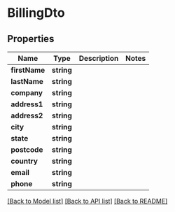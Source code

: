 # BillingDto

## Properties
Name | Type | Description | Notes
------------ | ------------- | ------------- | -------------
**firstName** | **string** |  | 
**lastName** | **string** |  | 
**company** | **string** |  | 
**address1** | **string** |  | 
**address2** | **string** |  | 
**city** | **string** |  | 
**state** | **string** |  | 
**postcode** | **string** |  | 
**country** | **string** |  | 
**email** | **string** |  | 
**phone** | **string** |  | 

[[Back to Model list]](../../README.md#documentation-for-models) [[Back to API list]](../../README.md#documentation-for-api-endpoints) [[Back to README]](../../README.md)

